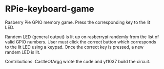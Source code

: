 # RPie-keyboard-game
Rasberry Pie GPIO memory game. Press the corresponding key to the lit LED.

Randem LED (general output) is lit up on rasberrypi randemly from the list of valid GPIO numbers.
User must click the correct button which corresponds to the lit LED using a keypad.
Once the correct key is pressed, a new randem LED is lit.  
  
Contributions: CastleOfArgg wrote the code and yf1037 build the circuit.  
